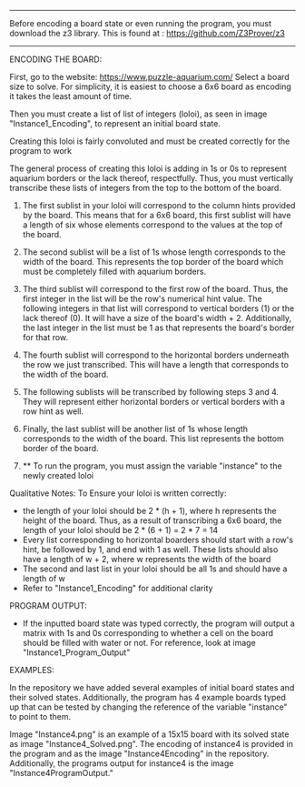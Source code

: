 ___________________________________________________________________________________________
Before encoding a board state or even running the program, you must download the z3 library.
This is found at : https://github.com/Z3Prover/z3
___________________________________________________________________________________________


ENCODING THE BOARD:


First, go to the website: https://www.puzzle-aquarium.com/
Select a board size to solve. For simplicity, it is easiest to choose a 6x6 board as 
encoding it takes the least amount of time.

Then you must create a list of list of integers (loloi), as seen in image "Instance1_Encoding", to represent
an initial board state.

Creating this loloi is fairly convoluted and must be created correctly for the program to work

The general process of creating this loloi is adding in 1s or 0s to represent aquarium borders
or the lack thereof, respectfully. Thus, you must vertically transcribe these lists of integers
from the top to the bottom of the board.

1. The first sublist in your loloi will correspond to the column hints provided by the board.
   This means that for a 6x6 board, this first sublist will have a length of six whose elements 
   correspond to the values at the top of the board.

2. The second sublist will be a list of 1s whose length corresponds to the width of the board.
   This represents the top border of the board which must be completely filled with aquarium borders.

3. The third sublist will correspond to the first row of the board. Thus, the first integer in the
   list will be the row's numerical hint value. The following integers in that list will correspond
   to vertical borders (1) or the lack thereof (0). It will have a size of the board's width + 2. 
   Additionally, the last integer in the list must be 1 as that represents the board's border 
   for that row.

4. The fourth sublist will correspond to the horizontal borders underneath the row we just transcribed.
   This will have a length that corresponds to the width of the board.

5. The following sublists will be transcribed by following steps 3 and 4. They will represent either
   horizontal borders or vertical borders with a row hint as well.

6. Finally, the last sublist will be another list of 1s whose length corresponds to the width 
   of the board. This list represents the bottom border of the board.

7. ** To run the program, you must assign the variable "instance" to the newly created loloi

Qualitative Notes:
To Ensure your loloi is written correctly:

* the length of your loloi should be 2 * (h + 1), where h represents the height of the board.
  Thus, as a result of transcribing a 6x6 board, the length of your loloi should be 2 * (6 + 1) = 2 * 7 = 14
* Every list corresponding to horizontal boarders should start with a row's hint, be followed by 1, and
  end with 1 as well. These lists should also have a length of w + 2, where w represents the width of the board
* The second and last list in your loloi should be all 1s and should have a length of w
* Refer to "Instance1_Encoding" for additional clarity


PROGRAM OUTPUT:
* If the inputted board state was typed correctly, the program will output a matrix with 1s and 0s corresponding to
  whether a cell on the board should be filled with water or not. For reference, look at image "Instance1_Program_Output"


EXAMPLES:

In the repository we have added several examples of initial board states and their solved states. Additionally,
the program has 4 example boards typed up that can be tested by changing the reference of the variable "instance"
to point to them.

Image "Instance4.png" is an example of a 15x15 board with its solved state as image "Instance4_Solved.png".
The encoding of instance4 is provided in the program and as the image "Instance4Encoding" in the repository. Additionally, the programs output for instance4 is the image "Instance4ProgramOutput."



